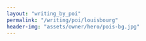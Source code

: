 ```yaml
---
layout: "writing_by_poi"
permalink: "/writing/poi/louisbourg"
header-img: "assets/owner/hero/pois-bg.jpg"
---
```

